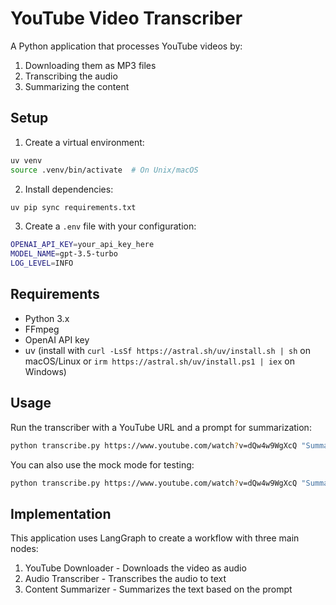 # YouTube Video Transcriber

A Python application that processes YouTube videos by:
1. Downloading them as MP3 files
2. Transcribing the audio
3. Summarizing the content

## Setup

1. Create a virtual environment:
```bash
uv venv
source .venv/bin/activate  # On Unix/macOS
```

2. Install dependencies:
```bash
uv pip sync requirements.txt
```

3. Create a `.env` file with your configuration:
```bash
OPENAI_API_KEY=your_api_key_here
MODEL_NAME=gpt-3.5-turbo
LOG_LEVEL=INFO
```

## Requirements
- Python 3.x
- FFmpeg
- OpenAI API key
- uv (install with `curl -LsSf https://astral.sh/uv/install.sh | sh` on macOS/Linux or `irm https://astral.sh/uv/install.ps1 | iex` on Windows)

## Usage

Run the transcriber with a YouTube URL and a prompt for summarization:

```bash
python transcribe.py https://www.youtube.com/watch?v=dQw4w9WgXcQ "Summarize the key points of this video"
```

You can also use the mock mode for testing:

```bash
python transcribe.py https://www.youtube.com/watch?v=dQw4w9WgXcQ "Summarize the key points" --mock
```

## Implementation

This application uses LangGraph to create a workflow with three main nodes:
1. YouTube Downloader - Downloads the video as audio
2. Audio Transcriber - Transcribes the audio to text
3. Content Summarizer - Summarizes the text based on the prompt 